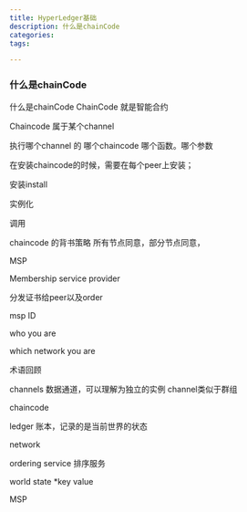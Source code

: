 ```yaml
---
title: HyperLedger基础
description: 什么是chainCode
categories:
tags:

---
```


### 什么是chainCode

 什么是chainCode
ChainCode 就是智能合约

Chaincode 属于某个channel

执行哪个channel 的 哪个chaincode  哪个函数。哪个参数

在安装chaincode的时候，需要在每个peer上安装；

安装install

实例化

调用

chaincode 的背书策略   所有节点同意，部分节点同意，

 MSP

Membership service provider

分发证书给peer以及order

msp ID  

who you are  

which network you are

术语回顾

channels
数据通道，可以理解为独立的实例
channel类似于群组

chaincode

ledger
账本，记录的是当前世界的状态

network

ordering service
排序服务

world state 
*key  value

MSP

